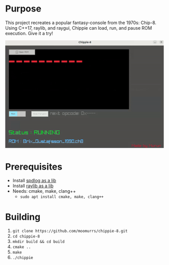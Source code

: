 # Purpose
This project recreates a popular fantasy-console from the 1970s: Chip-8. Using C++17, raylib, and raygui, Chippie can load, run, and pause ROM execution. Give it a try!

![Chippie](./assets/chippie.gif)

# Prerequisites
* Install [spdlog as a lib](https://github.com/gabime/spdlog?tab=readme-ov-file#compiled-version-recommended---much-faster-compile-times)
* Install [raylib as a lib](https://github.com/raysan5/raylib/wiki/Working-on-GNU-Linux#build-raylib-using-cmake)
* Needs: cmake, make, clang++
    * ```sudo apt install cmake, make, clang++```

# Building
1. ``` git clone https://github.com/moomurrs/chippie-8.git ``` 
2. ``` cd chippie-8 ``` 
3. ``` mkdir build && cd build ``` 
4. ``` cmake .. ``` 
5. ``` make ``` 
6. ``` ./chippie ``` 
